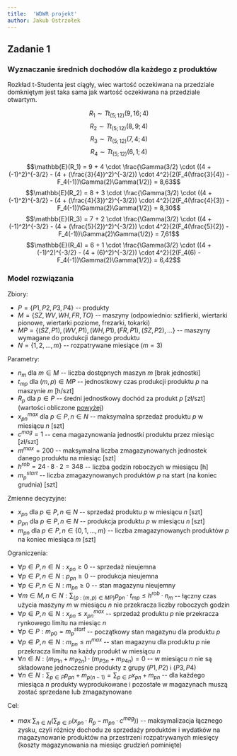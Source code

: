 ```yaml
---
title:  'WDWR projekt'
author: Jakub Ostrzołek
---
```


## Zadanie 1

### Wyznaczanie średnich dochodów dla każdego z produktów

Rozkład t-Studenta jest ciągły, wiec wartość oczekiwana na przedziale domkniętym
jest taka sama jak wartość oczekiwana na przedziale otwartym.

$$R_1 \sim Tt_{(5;12)}(9,16;4)$$
$$R_2 \sim Tt_{(5;12)}(8,9;4)$$
$$R_3 \sim Tt_{(5;12)}(7,4;4)$$
$$R_4 \sim Tt_{(5;12)}(6,1;4)$$

<!-- $$\mathbb{E}(R_x) = \mu + \sigma \cdot \frac{\Gamma(3/2) \cdot ((4 + (a)^2)^{-3/2} - (4 + (b)^2)^{-3/2}) \cdot 4^2}{2(F_4(b) - F_4(a))\Gamma(2)\Gamma(1/2)}$$ -->
<!-- t_expected_value = lambda mean, std, a, b: mean + std * (math.gamma(3/2) * ((4 + a**2)**(-3/2) - (4 + b**2)**(-3/2)) * 4**2)/(2 * (stats.t.cdf(b, 4) - stats.t.cdf(a, 4)) * math.gamma(2) * math.gamma(1/2)) -->

$$\mathbb{E}(R_1) = 9 + 4 \cdot \frac{\Gamma(3/2) \cdot ((4 + (-1)^2)^{-3/2} - (4 + (\frac{3}{4})^2)^{-3/2}) \cdot 4^2}{2(F_4(\frac{3}{4}) - F_4(-1))\Gamma(2)\Gamma(1/2)} = 8,63$$
$$\mathbb{E}(R_2) = 8 + 3 \cdot \frac{\Gamma(3/2) \cdot ((4 + (-1)^2)^{-3/2} - (4 + (\frac{4}{3})^2)^{-3/2}) \cdot 4^2}{2(F_4(\frac{4}{3}) - F_4(-1))\Gamma(2)\Gamma(1/2)} = 8,30$$
$$\mathbb{E}(R_3) = 7 + 2 \cdot \frac{\Gamma(3/2) \cdot ((4 + (-1)^2)^{-3/2} - (4 + (\frac{5}{2})^2)^{-3/2}) \cdot 4^2}{2(F_4(\frac{5}{2}) - F_4(-1))\Gamma(2)\Gamma(1/2)} = 7,61$$
$$\mathbb{E}(R_4) = 6 + 1 \cdot \frac{\Gamma(3/2) \cdot ((4 + (-1)^2)^{-3/2} - (4 + (6)^2)^{-3/2}) \cdot 4^2}{2(F_4(6) - F_4(-1))\Gamma(2)\Gamma(1/2)} = 6,42$$

### Model rozwiązania

Zbiory:

* $P = \{P1, P2, P3, P4\}$ -- produkty
* $M = \{SZ, WV, WH, FR, TO\}$ -- maszyny (odpowiednio: szlifierki, wiertarki
    pionowe, wiertarki poziome, frezarki, tokarki)
* $MP = \{(SZ, P1), (WV, P1), (WH, P1), (FR, P1), (SZ, P2), ...\}$ -- maszyny
    wymagane do produkcji danego produktu
* $N = \{1, 2, ..., m\}$ -- rozpatrywane miesiące ($m = 3$)

Parametry:

* $n_m$ dla $m \in M$ -- liczba dostępnych maszyn $m$ [brak jednostki]
* $t_{mp}$ dla $(m, p) \in MP$ -- jednostkowy czas produkcji produktu $p$ na
    maszynie $m$ [h/szt]
* $R_p$ dla $p \in P$ -- średni jednostkowy dochód za produkt $p$ [zł/szt]
    (wartości obliczone [powyżej](#wyznaczanie-średnich-dochodów-dla-każdego-z-produktów))
* $x^{max}_{pn}$ dla $p \in P, n \in N$ -- maksymalna sprzedaż produktu $p$ w
    miesiącu $n$ [szt]
* $c^{mag} = 1$ -- cena magazynowania jednostki produktu przez miesiąc [zł/szt]
* $m^{max} = 200$ -- maksymalna liczba zmagazynowanych jednostek danego produktu
    na miesiąc [szt]
* $h^{rob} = 24 \cdot 8 \cdot 2 = 348$ -- liczba godzin roboczych w miesiącu [h]
* $m^{start}_{p}$ -- liczba zmagazynowanych produktów $p$ na start (na koniec
    grudnia) [szt]

Zmienne decyzyjne:

* $x_{pn}$ dla $p \in P, n \in N$ -- sprzedaż produktu $p$ w miesiącu $n$ [szt]
* $p_{pn}$ dla $p \in P, n \in N$ -- produkcja produktu $p$ w miesiącu $n$ [szt]
* $m_{pn}$ dla $p \in P, n \in \{0, 1, ..., m\}$ -- liczba zmagazynowanych
    produktów $p$ na koniec miesiąca $m$ [szt]

Ograniczenia:

* $\forall p \in P, n \in N : x_{pn} \ge 0$ -- sprzedaż nieujemna
* $\forall p \in P, n \in N : p_{pn} \ge 0$ -- produkcja nieujemna
* $\forall p \in P, n \in N : m_{pn} \ge 0$ -- stan magazynu nieujemny
* $\forall m \in M, n \in N : \sum_{\{p \: : \: (m, p) \in MP\}} p_{pn} \cdot t_{mp} \le h^{rob} \cdot n_m$
    -- łączny czas użycia maszyny $m$ w miesiącu $n$ nie przekracza liczby roboczych godzin
* $\forall p \in P, n \in N : x_{pn} \le x^{max}_{pn}$ -- sprzedaż produktu $p$
    nie przekracza rynkowego limitu na miesiąc $n$
* $\forall p \in P : m_{p0} = m^{start}_{p}$ -- początkowy stan magazynu dla
    produktu $p$
* $\forall p \in P, n \in N : m_{pn} \le m^{max}$ -- stan magazynu dla produktu
    $p$ nie przekracza limitu na każdy produkt w miesiącu $n$
* $\forall n \in N : (m_{P1n} + m_{P2n}) \cdot (m_{P3n} + m_{P4n}) = 0$
    -- w miesiącu $n$ nie są składowane jednocześnie produkty z grupy $(P1, P2)$
    i $(P3, P4)$
* $\forall n \in N : \sum_{p \in P} p_{pn} + m_{p(n-1)} = \sum_{p \in P} x_{pn} + m_{pn}$
    -- dla każdego miesiąca $n$ produkty wyprodukowane i pozostałe w magazynach
    muszą zostać sprzedane lub zmagazynowane

Cel:

* $max \ \sum_{n \in N}(\sum_{p \in P} (x_{pn} \cdot R_p - m_{pn} \cdot c^{mag}))$
    -- maksymalizacja łącznego zysku, czyli różnicy dochodu ze sprzedaży
    produktów i wydatków na magazynowanie produktów na przestrzeni rozpatrywanych
    miesięcy (koszty magazynowania na miesiąc grudzień pominięte)
